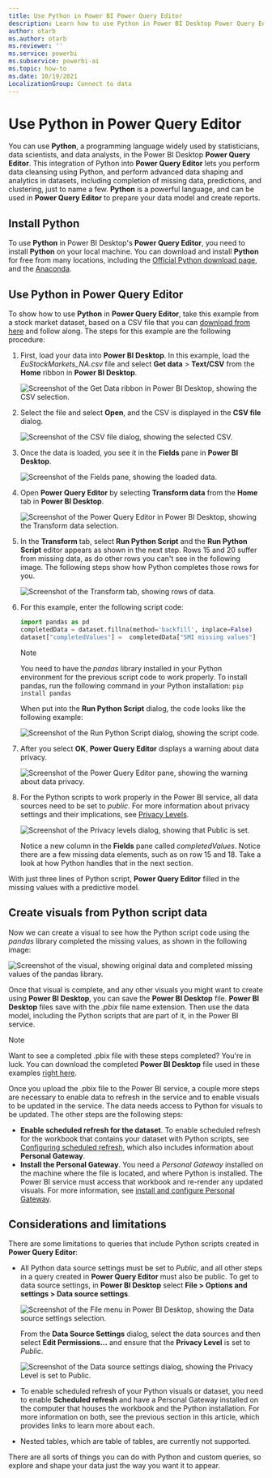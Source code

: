 ```yaml
---
title: Use Python in Power BI Power Query Editor
description: Learn how to use Python in Power BI Desktop Power Query Editor for advanced analytics. This example fills in missing values by using a predictive model.
author: otarb
ms.author: otarb
ms.reviewer: ''
ms.service: powerbi
ms.subservice: powerbi-ai
ms.topic: how-to
ms.date: 10/19/2021
LocalizationGroup: Connect to data
---
```

# Use Python in Power Query Editor

You can use **Python**, a programming language widely used by statisticians, data scientists, and data analysts, in the Power BI Desktop **Power Query Editor**. This integration of Python into **Power Query Editor** lets you perform data cleansing using Python, and perform advanced data shaping and analytics in datasets, including completion of missing data, predictions, and clustering, just to name a few. **Python** is a powerful language, and can be used in **Power Query Editor** to prepare your data model and create reports.

## Install Python

To use **Python** in Power BI Desktop's **Power Query Editor**, you need to install **Python** on your local machine. You can download and install **Python** for free from many locations, including the [Official Python download page](https://www.python.org/), and the [Anaconda](https://anaconda.org/anaconda/python/).

## Use Python in Power Query Editor

To show how to use **Python** in **Power Query Editor**, take this example from a stock market dataset, based on a CSV file that you can [download from here](https://download.microsoft.com/download/F/8/A/F8AA9DC9-8545-4AAE-9305-27AD1D01DC03/EuStockMarkets_NA.csv) and follow along. The steps for this example are the following procedure:

1. First, load your data into **Power BI Desktop**. In this example, load the *EuStockMarkets_NA.csv* file and select **Get data** > **Text/CSV** from the **Home** ribbon in **Power BI Desktop**.

   ![Screenshot of the Get Data ribbon in Power BI Desktop, showing the CSV selection.](media/desktop-python-in-query-editor/python-in-query-editor-1.png)

1. Select the file and select **Open**, and the CSV is displayed in the **CSV file** dialog.

   ![Screenshot of the CSV file dialog, showing the selected CSV.](media/desktop-python-in-query-editor/python-in-query-editor-2.png)

1. Once the data is loaded, you see it in the **Fields** pane in **Power BI Desktop**.

   ![Screenshot of the Fields pane, showing the loaded data.](media/desktop-python-in-query-editor/python-in-query-editor-3.png)

1. Open **Power Query Editor** by selecting **Transform data** from the **Home** tab in **Power BI Desktop**.

   ![Screenshot of the Power Query Editor in Power BI Desktop, showing the Transform data selection.](media/desktop-python-in-query-editor/python-in-query-editor-4.png)

1. In the **Transform** tab, select **Run Python Script** and the **Run Python Script** editor appears as shown in the next step. Rows 15 and 20 suffer from missing data, as do other rows you can't see in the following image. The following steps show how Python completes those rows for you.

   ![Screenshot of the Transform tab, showing rows of data.](media/desktop-python-in-query-editor/python-in-query-editor-5.png)

1. For this example, enter the following script code:

    ```python
    import pandas as pd
    completedData = dataset.fillna(method='backfill', inplace=False)
    dataset["completedValues"] =  completedData["SMI missing values"]
   ```

   > [!NOTE]
   > You need to have the *pandas* library installed in your Python environment for the previous script code to work properly. To install pandas, run the following command in your Python installation: `pip install pandas`

   When put into the **Run Python Script** dialog, the code looks like the following example:

   ![Screenshot of the Run Python Script dialog, showing the script code.](media/desktop-python-in-query-editor/python-in-query-editor-5b.png)

1. After you select **OK**, **Power Query Editor** displays a warning about data privacy.

   ![Screenshot of the Power Query Editor pane, showing the warning about data privacy.](media/desktop-python-in-query-editor/python-in-query-editor-6.png)

1. For the Python scripts to work properly in the Power BI service, all data sources need to be set to *public*. For more information about privacy settings and their implications, see [Privacy Levels](../enterprise/desktop-privacy-levels.md).

   ![Screenshot of the Privacy levels dialog, showing that Public is set.](media/desktop-python-in-query-editor/python-in-query-editor-7.png)

   Notice a new column in the **Fields** pane called *completedValues*. Notice there are a few missing data elements, such as on row 15 and 18. Take a look at how Python handles that in the next section.

With just three lines of Python script, **Power Query Editor** filled in the missing values with a predictive model.

## Create visuals from Python script data

Now we can create a visual to see how the Python script code using the *pandas* library completed the missing values, as shown in the following image:

![Screenshot of the visual, showing original data and completed missing values of the pandas library.](media/desktop-python-in-query-editor/python-in-query-editor-8.png)

Once that visual is complete, and any other visuals you might want to create using **Power BI Desktop**, you can save the **Power BI Desktop** file. **Power BI Desktop** files save with the *.pbix* file name extension. Then use the data model, including the Python scripts that are part of it, in the Power BI service.

> [!NOTE]
> Want to see a completed .pbix file with these steps completed? You're in luck. You can download the completed **Power BI Desktop** file used in these examples [right here](https://download.microsoft.com/download/A/B/C/ABCF5589-B88F-49D4-ADEB-4A623589FC09/Complete%20Values%20with%20Python%20in%20PQ.pbix).

Once you upload the .pbix file to the Power BI service, a couple more steps are necessary to enable data to refresh in the service and to enable visuals to be updated in the service. The data needs access to Python for visuals to be updated. The other steps are the following steps:

* **Enable scheduled refresh for the dataset**. To enable scheduled refresh for the workbook that contains your dataset with Python scripts, see [Configuring scheduled refresh](refresh-scheduled-refresh.md), which also includes information about **Personal Gateway**.
* **Install the Personal Gateway**. You need a *Personal Gateway* installed on the machine where the file is located, and where Python is installed. The Power BI service must access that workbook and re-render any updated visuals. For more information, see [install and configure Personal Gateway](service-gateway-personal-mode.md).

## Considerations and limitations

There are some limitations to queries that include Python scripts created in **Power Query Editor**:

* All Python data source settings must be set to *Public*, and all other steps in a query created in **Power Query Editor** must also be public. To get to data source settings, in **Power BI Desktop** select **File > Options and settings > Data source settings**.
  
  ![Screenshot of the File menu in Power BI Desktop, showing the Data source settings selection.](media/desktop-python-in-query-editor/python-in-query-editor-9.png)
  
  From the **Data Source Settings** dialog, select the data sources and then select **Edit Permissions...** and ensure that the **Privacy Level** is set to *Public*.
  
  ![Screenshot of the Data source settings dialog, showing the Privacy Level is set to Public.](media/desktop-python-in-query-editor/python-in-query-editor-10.png)

* To enable scheduled refresh of your Python visuals or dataset, you need to enable **Scheduled refresh** and have a Personal Gateway installed on the computer that houses the workbook and the Python installation. For more information on both, see the previous section in this article, which provides links to learn more about each.
* Nested tables, which are table of tables, are currently not supported.

There are all sorts of things you can do with Python and custom queries, so explore and shape your data just the way you want it to appear.
